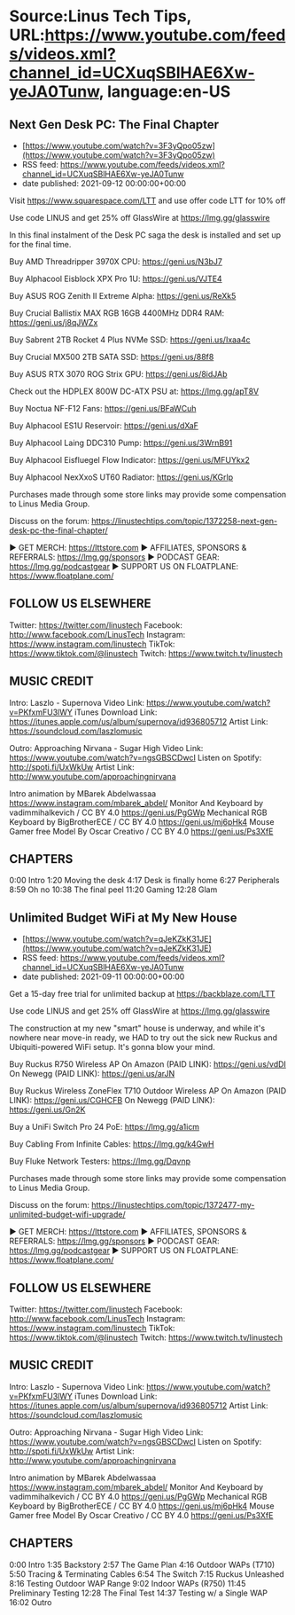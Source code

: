 # Source:Linus Tech Tips, URL:https://www.youtube.com/feeds/videos.xml?channel_id=UCXuqSBlHAE6Xw-yeJA0Tunw, language:en-US

## Next Gen Desk PC: The Final Chapter
 - [https://www.youtube.com/watch?v=3F3yQpo05zw](https://www.youtube.com/watch?v=3F3yQpo05zw)
 - RSS feed: https://www.youtube.com/feeds/videos.xml?channel_id=UCXuqSBlHAE6Xw-yeJA0Tunw
 - date published: 2021-09-12 00:00:00+00:00

Visit https://www.squarespace.com/LTT and use offer code LTT for 10% off

Use code LINUS and get 25% off GlassWire at https://lmg.gg/glasswire

In this final instalment of the Desk PC saga the desk is installed and set up for the final time. 


Buy AMD Threadripper 3970X CPU: https://geni.us/N3bJ7

Buy Alphacool Eisblock XPX Pro 1U: https://geni.us/VJTE4

Buy ASUS ROG Zenith II Extreme Alpha: https://geni.us/ReXk5

Buy Crucial Ballistix MAX RGB 16GB 4400MHz DDR4 RAM: https://geni.us/j8qJWZx

Buy Sabrent 2TB Rocket 4 Plus NVMe SSD: https://geni.us/Ixaa4c

Buy Crucial MX500 2TB SATA SSD: https://geni.us/88f8

Buy ASUS RTX 3070 ROG Strix GPU: https://geni.us/8idJAb

Check out the HDPLEX 800W DC-ATX PSU at: https://lmg.gg/apT8V

Buy Noctua NF-F12 Fans: https://geni.us/BFaWCuh

Buy Alphacool ES1U Reservoir: https://geni.us/dXaF

Buy Alphacool Laing DDC310 Pump: https://geni.us/3WrnB91

Buy Alphacool Eisfluegel Flow Indicator: https://geni.us/MFUYkx2

Buy Alphacool NexXxoS UT60 Radiator: https://geni.us/KGrlp

Purchases made through some store links may provide some compensation to Linus Media Group.

Discuss on the forum: https://linustechtips.com/topic/1372258-next-gen-desk-pc-the-final-chapter/

► GET MERCH: https://lttstore.com
► AFFILIATES, SPONSORS & REFERRALS: https://lmg.gg/sponsors
► PODCAST GEAR: https://lmg.gg/podcastgear
► SUPPORT US ON FLOATPLANE: https://www.floatplane.com/

FOLLOW US ELSEWHERE
---------------------------------------------------  
Twitter: https://twitter.com/linustech
Facebook: http://www.facebook.com/LinusTech
Instagram: https://www.instagram.com/linustech
TikTok: https://www.tiktok.com/@linustech
Twitch: https://www.twitch.tv/linustech

MUSIC CREDIT
---------------------------------------------------
Intro: Laszlo - Supernova
Video Link: https://www.youtube.com/watch?v=PKfxmFU3lWY
iTunes Download Link: https://itunes.apple.com/us/album/supernova/id936805712
Artist Link: https://soundcloud.com/laszlomusic

Outro: Approaching Nirvana - Sugar High
Video Link: https://www.youtube.com/watch?v=ngsGBSCDwcI
Listen on Spotify: http://spoti.fi/UxWkUw
Artist Link: http://www.youtube.com/approachingnirvana

Intro animation by MBarek Abdelwassaa https://www.instagram.com/mbarek_abdel/
Monitor And Keyboard by vadimmihalkevich / CC BY 4.0  https://geni.us/PgGWp
Mechanical RGB Keyboard by BigBrotherECE / CC BY 4.0 https://geni.us/mj6pHk4
Mouse Gamer free Model By Oscar Creativo / CC BY 4.0 https://geni.us/Ps3XfE

CHAPTERS
---------------------------------------------------  
0:00 Intro
1:20 Moving the desk 
4:17 Desk is finally home
6:27 Peripherals 
8:59 Oh no
10:38 The final peel
11:20 Gaming
12:28 Glam

## Unlimited Budget WiFi at My New House
 - [https://www.youtube.com/watch?v=qJeKZkK31JE](https://www.youtube.com/watch?v=qJeKZkK31JE)
 - RSS feed: https://www.youtube.com/feeds/videos.xml?channel_id=UCXuqSBlHAE6Xw-yeJA0Tunw
 - date published: 2021-09-11 00:00:00+00:00

Get a 15-day free trial for unlimited backup at https://backblaze.com/LTT

Use code LINUS and get 25% off GlassWire at https://lmg.gg/glasswire

The construction at my new "smart" house is underway, and while it's nowhere near move-in ready, we HAD to try out the sick new Ruckus and Ubiquiti-powered WiFi setup. It's gonna blow your mind.

Buy Ruckus R750 Wireless AP
On Amazon (PAID LINK): https://geni.us/vdDI
On Newegg (PAID LINK): https://geni.us/arJN

Buy Ruckus Wireless ZoneFlex T710 Outdoor Wireless AP
On Amazon (PAID LINK): https://geni.us/CGHCFB
On Newegg (PAID LINK): https://geni.us/Gn2K

Buy a UniFi Switch Pro 24 PoE: https://lmg.gg/a1icm

Buy Cabling From Infinite Cables: https://lmg.gg/k4GwH

Buy Fluke Network Testers: https://lmg.gg/Dqvnp

Purchases made through some store links may provide some compensation to Linus Media Group.

Discuss on the forum: https://linustechtips.com/topic/1372477-my-unlimited-budget-wifi-upgrade/

► GET MERCH: https://lttstore.com
► AFFILIATES, SPONSORS & REFERRALS: https://lmg.gg/sponsors
► PODCAST GEAR: https://lmg.gg/podcastgear
► SUPPORT US ON FLOATPLANE: https://www.floatplane.com/

FOLLOW US ELSEWHERE
---------------------------------------------------  
Twitter: https://twitter.com/linustech
Facebook: http://www.facebook.com/LinusTech
Instagram: https://www.instagram.com/linustech
TikTok: https://www.tiktok.com/@linustech
Twitch: https://www.twitch.tv/linustech

MUSIC CREDIT
---------------------------------------------------
Intro: Laszlo - Supernova
Video Link: https://www.youtube.com/watch?v=PKfxmFU3lWY
iTunes Download Link: https://itunes.apple.com/us/album/supernova/id936805712
Artist Link: https://soundcloud.com/laszlomusic

Outro: Approaching Nirvana - Sugar High
Video Link: https://www.youtube.com/watch?v=ngsGBSCDwcI
Listen on Spotify: http://spoti.fi/UxWkUw
Artist Link: http://www.youtube.com/approachingnirvana

Intro animation by MBarek Abdelwassaa https://www.instagram.com/mbarek_abdel/
Monitor And Keyboard by vadimmihalkevich / CC BY 4.0  https://geni.us/PgGWp
Mechanical RGB Keyboard by BigBrotherECE / CC BY 4.0 https://geni.us/mj6pHk4
Mouse Gamer free Model By Oscar Creativo / CC BY 4.0 https://geni.us/Ps3XfE

CHAPTERS
---------------------------------------------------  
0:00 Intro
1:35 Backstory
2:57 The Game Plan
4:16 Outdoor WAPs (T710)
5:50 Tracing & Terminating Cables
6:54 The Switch
7:15 Ruckus Unleashed
8:16 Testing Outdoor WAP Range
9:02 Indoor WAPs (R750)
11:45 Preliminary Testing
12:28 The Final Test
14:37 Testing w/ a Single WAP
16:02 Outro

